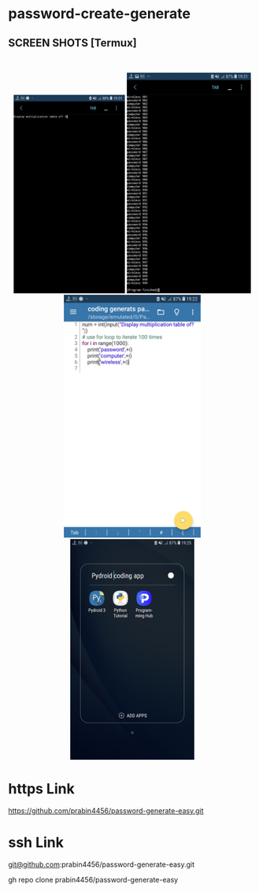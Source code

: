 # password-create-generate

## SCREEN SHOTS [Termux]

<br>
<p align="center">
<img width="45%" src="https://github.com/prabin4456/password-create-generate/blob/main/Screenshot_20210802-192126_Pydroid%203.jpg"/>
<img width="50%" src="https://github.com/prabin4456/password-create-generate/blob/main/Screenshot_20210802-192150_Pydroid%203.jpg"/>
<img width="55%" src="  https://github.com/prabin4456/password-create-generate/blob/main/Screenshot_20210802-192209_Pydroid%203.jpg"/>
<img width="50%" src="https://github.com/prabin4456/password-create-generate/blob/main/Screenshot_20210802-192546_Samsung%20Experience%20Home.jpg"/>
</p>

# https Link
https://github.com/prabin4456/password-generate-easy.git

# ssh Link
git@github.com:prabin4456/password-generate-easy.git

gh repo clone prabin4456/password-generate-easy
